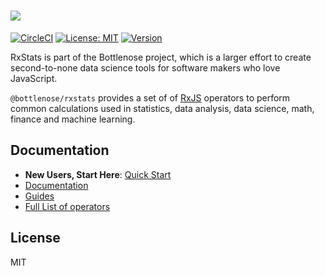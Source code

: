 # <img src="https://github.com/buccaneerai/rxjs-stats/raw/master/docs/packages/rxstats/rxjs-stats.png" />
[![CircleCI](https://circleci.com/gh/buccaneerai/bottlenose/tree/master.svg?style=shield)](https://circleci.com/gh/buccaneerai/bottlenose/tree/master)
[![License: MIT](https://img.shields.io/badge/License-MIT-green.svg)](https://opensource.org/licenses/MIT)
<a href="https://www.npmjs.com/package/@bottlenose/rxstats">
  <img src="https://img.shields.io/npm/v/@bottlenose/rxstats.svg" alt="Version">
</a>


RxStats is part of the Bottlenose project, which is a larger effort to create second-to-none data science tools for software makers who love JavaScript.

`@bottlenose/rxstats` provides a set of of [RxJS](http://rxjs.dev/) operators to perform common calculations used in statistics, data analysis, data science, math, finance and machine learning. 

## Documentation
- **New Users, Start Here**: [Quick Start](https://buccaneerai.gitbook.io/bottlenose/data-analysis/rxstats/guides/gettingstarted)
- [Documentation](https://buccaneerai.gitbook.io/bottlenose/data-analysis/rxstats)
- [Guides](https://buccaneerai.gitbook.io/bottlenose/data-analysis/rxstats/guides)
- [Full List of operators](https://buccaneerai.gitbook.io/bottlenose/data-analysis/rxstats/operators)

## License
MIT

